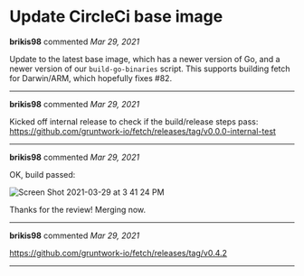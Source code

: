 # Update CircleCi base image

**brikis98** commented *Mar 29, 2021*

Update to the latest base image, which has a newer version of Go, and a newer version of our `build-go-binaries` script. This supports building fetch for Darwin/ARM, which hopefully fixes #82.
<br />
***


**brikis98** commented *Mar 29, 2021*

Kicked off internal release to check if the build/release steps pass: https://github.com/gruntwork-io/fetch/releases/tag/v0.0.0-internal-test
***

**brikis98** commented *Mar 29, 2021*

OK, build passed:

![Screen Shot 2021-03-29 at 3 41 24 PM](https://user-images.githubusercontent.com/711908/112853952-45346f80-90a5-11eb-8029-e436ed3c3401.png)

Thanks for the review! Merging now.
***

**brikis98** commented *Mar 29, 2021*

https://github.com/gruntwork-io/fetch/releases/tag/v0.4.2
***

